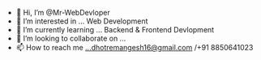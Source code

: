 - 👋 Hi, I’m @Mr-WebDevloper
- 👀 I’m interested in ... Web Development
- 🌱 I’m currently learning ... Backend & Frontend Devlopment
- 💞️ I’m looking to collaborate on ...
- 📫 How to reach me ...dhotremangesh16@gmail.com
/+91 8850641023

<!---
Mr-WebDevloper/Mr-WebDevloper is a ✨ special ✨ repository because its `README.md` (this file) appears on your GitHub profile.
You can click the Preview link to take a look at your changes.
--->

